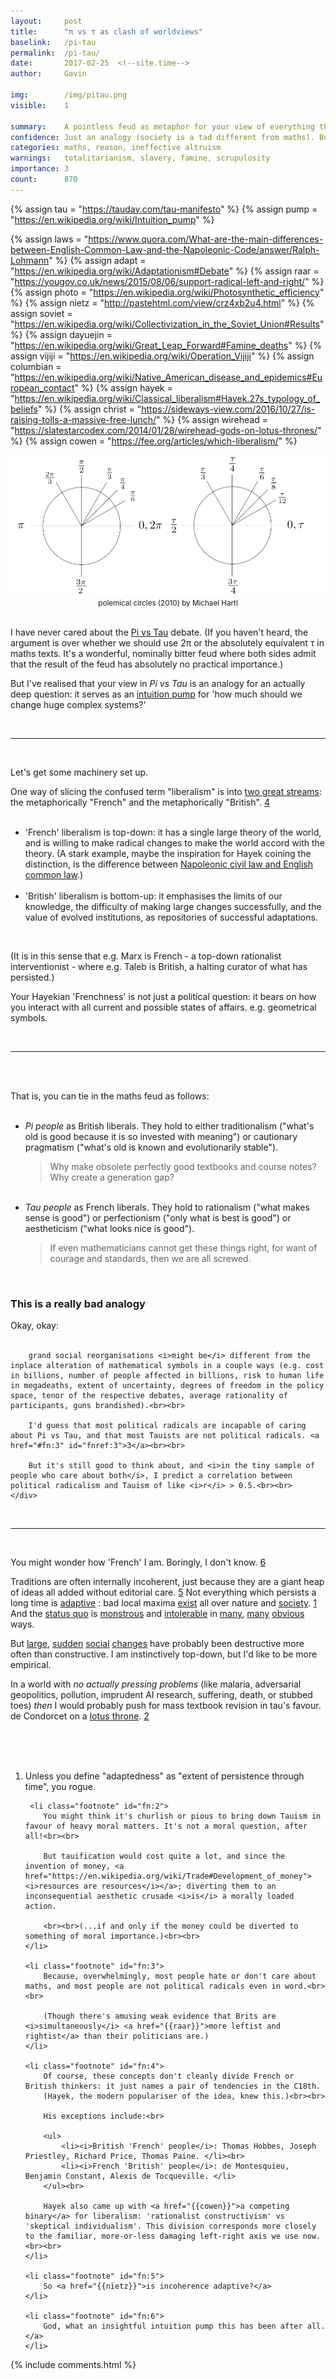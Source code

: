 ```yaml
---
layout:     post
title:      "π vs τ as clash of worldviews"
baselink:   /pi-tau
permalink:  /pi-tau/
date:       2017-02-25  <!--site.time-->
author:     Gavin   

img:        /img/pitau.png
visible:	1

summary:    A pointless feud as metaphor for your view of everything that is and could be.
confidence:	Just an analogy (society is a tad different from maths). But 70% in a significant correlation.
categories: maths, reason, ineffective altruism
warnings:	totalitarianism, slavery, famine, scrupulosity
importance: 3
count:		870
---
```


{%	assign tau = "https://tauday.com/tau-manifesto"		%}
{%	assign pump = "https://en.wikipedia.org/wiki/Intuition_pump"		%}

{%	assign laws = "https://www.quora.com/What-are-the-main-differences-between-English-Common-Law-and-the-Napoleonic-Code/answer/Ralph-Lohmann"	%}
{%	assign adapt = "https://en.wikipedia.org/wiki/Adaptationism#Debate"		%}
{%	assign raar =  "https://yougov.co.uk/news/2015/08/06/support-radical-left-and-right/" 		%}
{%	assign photo = "https://en.wikipedia.org/wiki/Photosynthetic_efficiency" %}
{%	assign nietz = "http://pastehtml.com/view/crz4xb2u4.html"		%}
{%	assign soviet = "https://en.wikipedia.org/wiki/Collectivization_in_the_Soviet_Union#Results"		%}
{%	assign dayuejin = "https://en.wikipedia.org/wiki/Great_Leap_Forward#Famine_deaths"		%}
{%	assign vijiji = "https://en.wikipedia.org/wiki/Operation_Vijiji"		%}
{%	assign columbian = "https://en.wikipedia.org/wiki/Native_American_disease_and_epidemics#European_contact"		%}
{%	assign hayek = "https://en.wikipedia.org/wiki/Classical_liberalism#Hayek.27s_typology_of_beliefs"		%}
{%	assign christ = "https://sideways-view.com/2016/10/27/is-raising-tolls-a-massive-free-lunch/"		%}
{%	assign wirehead = "https://slatestarcodex.com/2014/01/28/wirehead-gods-on-lotus-thrones/"		%}
{%	assign cowen = "https://fee.org/articles/which-liberalism/"		%}



<img src="/img/pitau.png" />

<div align="center"><small>polemical circles (2010) by Michael Hartl</small>
</div><br>


I have never cared about the <a href="{{tau}}">Pi vs Tau</a> debate. (If you haven't heard, the argument is over whether we should use 2π or the absolutely equivalent τ in maths texts. It's a wonderful, nominally bitter feud where both sides admit that the result of the feud has absolutely no practical importance.)

But I've realised that your view in <i>Pi vs Tau</i> is an analogy for an actually deep question: it serves as an <a href="{{pump}}">intuition pump</a> for 'how much should we change huge complex systems?'

<br>
<hr />
<br>

Let's get some machinery set up. 

One way of slicing the confused term "liberalism" is into <a href="{{hayek}}">two great streams</a>: the metaphorically "French" and the metaphorically "British". <a href="#fn:4" id="fnref:4">4</a><br><br>

<ul>
<li>'French' liberalism is top-down: it has a single large theory of the world, and is willing to make radical changes to make the world accord with the theory. (A stark example, maybe the inspiration for Hayek coining the distinction, is the difference between <a href="{{laws}}">Napoleonic civil law and English common law</a>.) </li><br>

<li>'British' liberalism is bottom-up: it emphasises the limits of our knowledge, the difficulty of making large changes successfully, and the value of evolved institutions, as repositories of successful adaptations.</li>
</ul><br>

(It is in this sense that e.g. Marx is French - a top-down rationalist interventionist - where e.g. Taleb is British, a halting curator of what has persisted.)

Your Hayekian 'Frenchness' is not just a political question: it bears on how you interact with all current and possible states of affairs. e.g. geometrical symbols.

<br>
<hr />
<br><br>


That is, you can tie in the maths feud as follows:<br><br>

<ul>

<li><i>Pi people</i> as British liberals. They hold to either traditionalism ("what's old is good because it is so invested with meaning") or cautionary pragmatism ("what's old is known and evolutionarily stable").<br>
	<blockquote>Why make obsolete perfectly good textbooks and course notes? Why create a generation gap?</blockquote>
</li><br>

<li><i>Tau people</i> as French liberals. They hold to rationalism ("what makes sense is good") or perfectionism ("only what is best is good") or aestheticism ("what looks nice is good").<br>
	<blockquote>If even mathematicians cannot get these things right, for want of courage and standards, then we are all screwed.</blockquote>
</li>
</ul><br>

<div class="accordion">
    <h3>This is a really bad analogy</h3>
    <div>
        Okay, okay:<br><br>  

        grand social reorganisations <i>might be</i> different from the inplace alteration of mathematical symbols in a couple ways (e.g. cost in billions, number of people affected in billions, risk to human life in megadeaths, extent of uncertainty, degrees of freedom in the policy space, tenor of the respective debates, average rationality of participants, guns brandished).<br><br>  

        I'd guess that most political radicals are incapable of caring about Pi vs Tau, and that most Tauists are not political radicals. <a href="#fn:3" id="fnref:3">3</a><br><br> 

        But it's still good to think about, and <i>in the tiny sample of people who care about both</i>, I predict a correlation between political radicalism and Tauism of like <i>r</i> > 0.5.<br><br>
    </div>
</div>

<br>
<hr />
<br>

You might wonder how 'French' I am. Boringly, I don't know. <a href="#fn:6" id="fnref:6">6</a> 

Traditions are often internally incoherent, just because they are a giant heap of ideas all added without editorial care. <a href="#fn:5" id="fnref:5">5</a> Not everything which persists a long time is <a href="{{adapt}}">adaptive</a> : bad local maxima <a href="{{photo}}">exist</a> all over nature and <a href="{{christ}}">society</a>. <a href="#fn:1" id="fnref:1">1</a> And the <a href="http://apps.who.int/immunization_monitoring/diseases/en/">status quo</a> is <a href="http://www.globalslaveryindex.org/findings/">monstrous</a> and <a href="https://en.wikipedia.org/wiki/List_of_countries_by_GDP_(PPP)_per_capita#List_of_countries_and_dependencies">intolerable</a> in <a href="https://www.tauday.com/">many</a>, <a href="http://www.syriahr.com/en/?p=56923">many</a> <a href="https://en.wikipedia.org/wiki/Death">obvious</a> ways.

But <a href="{{columbian}}">large</a>, <a href="{{dayuejin}}">sudden</a> <a href="{{soviet}}">social</a> <a href="{{vijiji}}">changes</a> have probably been destructive more often than constructive. I am instinctively top-down, but I'd like to be more empirical. 

In a world with <i>no actually pressing problems</i> (like malaria, adversarial geopolitics, pollution, imprudent AI research, suffering, death, or stubbed toes) <i>then</i> I would probably push for mass textbook revision in tau's favour. de Condorcet on a <a href="{{wirehead}}">lotus throne</a>. <a href="#fn:2" id="fnref:2">2</a>

<br><br><br>




<div class="footnotes">
<ol>
    <!-- 1 -->
    <li class="footnote" id="fn:1">
    	Unless you define "adaptedness" as "extent of persistence through time", you rogue.
	</li>

	 <li class="footnote" id="fn:2">
    	You might think it's churlish or pious to bring down Tauism in favour of heavy moral matters. It's not a moral question, after all!<br><br> 

    	But tauification would cost quite a lot, and since the invention of money, <a href="https://en.wikipedia.org/wiki/Trade#Development_of_money"><i>resources are resources</i></a>; diverting them to an inconsequential aesthetic crusade <i>is</i> a morally loaded action. 

    	<br><br>(...if and only if the money could be diverted to something of moral importance.)<br><br>
	</li>

	<li class="footnote" id="fn:3">
    	Because, overwhelmingly, most people hate or don't care about maths, and most people are not political radicals even in word.<br><br> 

    	(Though there's amusing weak evidence that Brits are <i>simultaneously</i> <a href="{{raar}}">more leftist and rightist</a> than their politicians are.)
	</li>

	<li class="footnote" id="fn:4">
    	Of course, these concepts don't cleanly divide French or British thinkers: it just names a pair of tendencies in the C18th. 
    	(Hayek, the modern populariser of the idea, knew this.)<br><br> 

    	His exceptions include:<br>

    	<ul>
    		<li><i>British 'French' people</i>: Thomas Hobbes, Joseph Priestley, Richard Price, Thomas Paine. </li><br>
    		<li><i>French 'British' people</i>: de Montesquieu, Benjamin Constant, Alexis de Tocqueville. </li>
    	</ul><br>

    	Hayek also came up with <a href="{{cowen}}">a competing binary</a> for liberalism: 'rationalist constructivism' vs 'skeptical individualism'. This division corresponds more closely to the familiar, more-or-less damaging left-right axis we use now.<br><br>
	</li>

	<li class="footnote" id="fn:5">
    	So <a href="{{nietz}}">is incoherence adaptive?</a>
	</li>

	<li class="footnote" id="fn:6">
    	God, what an insightful intuition pump this has been after all.</a>
	</li>	
</ol>
</div>


{%  include comments.html %}

